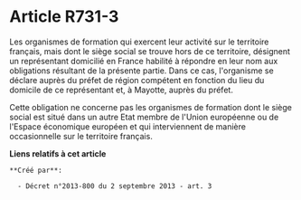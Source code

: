 # Article R731-3

Les organismes de formation qui exercent leur activité sur le territoire français, mais dont le siège social se trouve hors
de ce territoire, désignent un représentant domicilié en France habilité à répondre en leur nom aux obligations résultant de
la présente partie. Dans ce cas, l'organisme se déclare auprès du préfet de région compétent en fonction du lieu du domicile
de ce représentant et, à Mayotte, auprès du préfet.

Cette obligation ne concerne pas les organismes de formation dont le siège social est situé dans un autre Etat membre de
l'Union européenne ou de l'Espace économique européen et qui interviennent de manière occasionnelle sur le territoire
français.

**Liens relatifs à cet article**

	**Créé par**:

	  - Décret n°2013-800 du 2 septembre 2013 - art. 3
